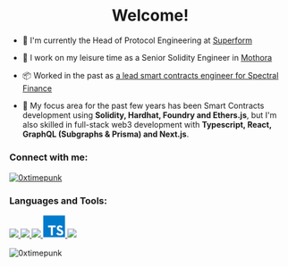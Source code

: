 <h1 align="center">Welcome!</h1>

- 🏹 I'm currently the Head of Protocol Engineering at [Superform](https://superform.xyz)

- 🔭 I work on my leisure time as a Senior Solidity Engineer in [Mothora](https://mothora.xyz)

- 📦 Worked in the past as [a lead smart contracts engineer for Spectral Finance](httsp://spectral.finance)

- 💬 My focus area for the past few years has been Smart Contracts development using **Solidity, Hardhat, Foundry and Ethers.js**, but I'm also skilled in full-stack web3 development with **Typescript, React, GraphQL (Subgraphs & Prisma) and Next.js**. 


<h3 align="left">Connect with me:</h3>
<p align="left">
<a href="https://twitter.com/0xtimepunk" target="blank"><img align="center" src="https://raw.githubusercontent.com/rahuldkjain/github-profile-readme-generator/master/src/images/icons/Social/twitter.svg" alt="0xtimepunk" height="30" width="40" /></a>
</p>

<h3 align="left">Languages and Tools:</h3>
<p align="left"> 
    <a href="https://book.getfoundry.sh" > <img width ='32px' src ='https://avatars.githubusercontent.com/u/99892494?s=200&v=4' /> </a>
  <a href= https://hardhat.org > <img width ='32px' src ='https://encrypted-tbn0.gstatic.com/images?q=tbn:ANd9GcRj4GcOrXLeO9nnIV7OMu0BB17J46L3Okm1-w&usqp=CAU' /> </a>
  <a href="https://reactjs.org"/ > <img width ='32px' src ='https://raw.githubusercontent.com/rahulbanerjee26/githubAboutMeGenerator/main/icons/reactjs.svg'> </a>
  <a href="https://www.typescriptlang.org/" target="_blank" rel="noreferrer"> <img src="https://raw.githubusercontent.com/devicons/devicon/master/icons/typescript/typescript-original.svg" alt="typescript" width="40" height="40"/> </a> 
<a href="https://www.javascript.com"/ > <img width ='32px' src ='https://raw.githubusercontent.com/rahulbanerjee26/githubAboutMeGenerator/main/icons/javascript.svg'> </a>
</p>

<p><img align="center" src="https://github-readme-streak-stats.herokuapp.com/?user=0xtimepunk&theme=dark" alt="0xtimepunk" /></p>
